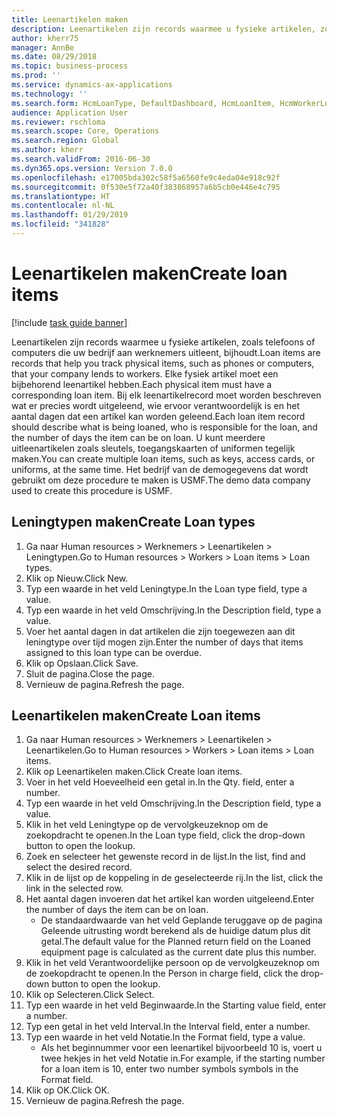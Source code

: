 ```yaml
---
title: Leenartikelen maken
description: Leenartikelen zijn records waarmee u fysieke artikelen, zoals telefoons of computers die uw bedrijf aan werknemers uitleent, bijhoudt.
author: kherr75
manager: AnnBe
ms.date: 08/29/2018
ms.topic: business-process
ms.prod: ''
ms.service: dynamics-ax-applications
ms.technology: ''
ms.search.form: HcmLoanType, DefaultDashboard, HcmLoanItem, HcmWorkerLookUp
audience: Application User
ms.reviewer: rschloma
ms.search.scope: Core, Operations
ms.search.region: Global
ms.author: kherr
ms.search.validFrom: 2016-06-30
ms.dyn365.ops.version: Version 7.0.0
ms.openlocfilehash: e17005bda302c58f5a6560fe9c4eda04e918c92f
ms.sourcegitcommit: 0f530e5f72a40f383868957a6b5cb0e446e4c795
ms.translationtype: HT
ms.contentlocale: nl-NL
ms.lasthandoff: 01/29/2019
ms.locfileid: "341828"
---
```

# <a name="create-loan-items"></a><span data-ttu-id="99697-103">Leenartikelen maken</span><span class="sxs-lookup"><span data-stu-id="99697-103">Create loan items</span></span>

[!include [task guide banner](../../includes/task-guide-banner.md)]

<span data-ttu-id="99697-104">Leenartikelen zijn records waarmee u fysieke artikelen, zoals telefoons of computers die uw bedrijf aan werknemers uitleent, bijhoudt.</span><span class="sxs-lookup"><span data-stu-id="99697-104">Loan items are records that help you track physical items, such as phones or computers, that your company lends to workers.</span></span> <span data-ttu-id="99697-105">Elke fysiek artikel moet een bijbehorend leenartikel hebben.</span><span class="sxs-lookup"><span data-stu-id="99697-105">Each physical item must have a corresponding loan item.</span></span> <span data-ttu-id="99697-106">Bij elk leenartikelrecord moet worden beschreven wat er precies wordt uitgeleend, wie ervoor verantwoordelijk is en het aantal dagen dat een artikel kan worden geleend.</span><span class="sxs-lookup"><span data-stu-id="99697-106">Each loan item record should describe what is being loaned, who is responsible for the loan, and the number of days the item can be on loan.</span></span> <span data-ttu-id="99697-107">U kunt meerdere uitleenartikelen zoals sleutels, toegangskaarten of uniformen tegelijk maken.</span><span class="sxs-lookup"><span data-stu-id="99697-107">You can create multiple loan items, such as keys, access cards, or uniforms, at the same time.</span></span> <span data-ttu-id="99697-108">Het bedrijf van de demogegevens dat wordt gebruikt om deze procedure te maken is USMF.</span><span class="sxs-lookup"><span data-stu-id="99697-108">The demo data company used to create this procedure is USMF.</span></span>


## <a name="create-loan-types"></a><span data-ttu-id="99697-109">Leningtypen maken</span><span class="sxs-lookup"><span data-stu-id="99697-109">Create Loan types</span></span>
1. <span data-ttu-id="99697-110">Ga naar Human resources > Werknemers > Leenartikelen > Leningtypen.</span><span class="sxs-lookup"><span data-stu-id="99697-110">Go to Human resources > Workers > Loan items > Loan types.</span></span>
2. <span data-ttu-id="99697-111">Klik op Nieuw.</span><span class="sxs-lookup"><span data-stu-id="99697-111">Click New.</span></span>
3. <span data-ttu-id="99697-112">Typ een waarde in het veld Leningtype.</span><span class="sxs-lookup"><span data-stu-id="99697-112">In the Loan type field, type a value.</span></span>
4. <span data-ttu-id="99697-113">Typ een waarde in het veld Omschrijving.</span><span class="sxs-lookup"><span data-stu-id="99697-113">In the Description field, type a value.</span></span>
5. <span data-ttu-id="99697-114">Voer het aantal dagen in dat artikelen die zijn toegewezen aan dit leningtype over tijd mogen zijn.</span><span class="sxs-lookup"><span data-stu-id="99697-114">Enter the number of days that items assigned to this loan type can be overdue.</span></span> 
6. <span data-ttu-id="99697-115">Klik op Opslaan.</span><span class="sxs-lookup"><span data-stu-id="99697-115">Click Save.</span></span>
7. <span data-ttu-id="99697-116">Sluit de pagina.</span><span class="sxs-lookup"><span data-stu-id="99697-116">Close the page.</span></span>
8. <span data-ttu-id="99697-117">Vernieuw de pagina.</span><span class="sxs-lookup"><span data-stu-id="99697-117">Refresh the page.</span></span>

## <a name="create-loan-items"></a><span data-ttu-id="99697-118">Leenartikelen maken</span><span class="sxs-lookup"><span data-stu-id="99697-118">Create Loan items</span></span>
1. <span data-ttu-id="99697-119">Ga naar Human resources > Werknemers > Leenartikelen > Leenartikelen.</span><span class="sxs-lookup"><span data-stu-id="99697-119">Go to Human resources > Workers > Loan items > Loan items.</span></span>
2. <span data-ttu-id="99697-120">Klik op Leenartikelen maken.</span><span class="sxs-lookup"><span data-stu-id="99697-120">Click Create loan items.</span></span>
3. <span data-ttu-id="99697-121">Voer in het veld Hoeveelheid een getal in.</span><span class="sxs-lookup"><span data-stu-id="99697-121">In the Qty. field, enter a number.</span></span>
4. <span data-ttu-id="99697-122">Typ een waarde in het veld Omschrijving.</span><span class="sxs-lookup"><span data-stu-id="99697-122">In the Description field, type a value.</span></span>
5. <span data-ttu-id="99697-123">Klik in het veld Leningtype op de vervolgkeuzeknop om de zoekopdracht te openen.</span><span class="sxs-lookup"><span data-stu-id="99697-123">In the Loan type field, click the drop-down button to open the lookup.</span></span>
6. <span data-ttu-id="99697-124">Zoek en selecteer het gewenste record in de lijst.</span><span class="sxs-lookup"><span data-stu-id="99697-124">In the list, find and select the desired record.</span></span>
7. <span data-ttu-id="99697-125">Klik in de lijst op de koppeling in de geselecteerde rij.</span><span class="sxs-lookup"><span data-stu-id="99697-125">In the list, click the link in the selected row.</span></span>
8. <span data-ttu-id="99697-126">Het aantal dagen invoeren dat het artikel kan worden uitgeleend.</span><span class="sxs-lookup"><span data-stu-id="99697-126">Enter the number of days the item can be on loan.</span></span>
    * <span data-ttu-id="99697-127">De standaardwaarde van het veld Geplande teruggave op de pagina Geleende uitrusting wordt berekend als de huidige datum plus dit getal.</span><span class="sxs-lookup"><span data-stu-id="99697-127">The default value for the Planned return field on the Loaned equipment page is calculated as the current date plus this number.</span></span>  
9. <span data-ttu-id="99697-128">Klik in het veld Verantwoordelijke persoon op de vervolgkeuzeknop om de zoekopdracht te openen.</span><span class="sxs-lookup"><span data-stu-id="99697-128">In the Person in charge field, click the drop-down button to open the lookup.</span></span>
10. <span data-ttu-id="99697-129">Klik op Selecteren.</span><span class="sxs-lookup"><span data-stu-id="99697-129">Click Select.</span></span>
11. <span data-ttu-id="99697-130">Typ een waarde in het veld Beginwaarde.</span><span class="sxs-lookup"><span data-stu-id="99697-130">In the Starting value field, enter a number.</span></span>
12. <span data-ttu-id="99697-131">Typ een getal in het veld Interval.</span><span class="sxs-lookup"><span data-stu-id="99697-131">In the Interval field, enter a number.</span></span>
13. <span data-ttu-id="99697-132">Typ een waarde in het veld Notatie.</span><span class="sxs-lookup"><span data-stu-id="99697-132">In the Format field, type a value.</span></span>
    * <span data-ttu-id="99697-133">Als het beginnummer voor een leenartikel bijvoorbeeld 10 is, voert u twee hekjes in het veld Notatie in.</span><span class="sxs-lookup"><span data-stu-id="99697-133">For example, if the starting number for a loan item is 10, enter two number symbols symbols in the Format field.</span></span>  
14. <span data-ttu-id="99697-134">Klik op OK.</span><span class="sxs-lookup"><span data-stu-id="99697-134">Click OK.</span></span>
15. <span data-ttu-id="99697-135">Vernieuw de pagina.</span><span class="sxs-lookup"><span data-stu-id="99697-135">Refresh the page.</span></span>

